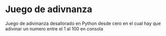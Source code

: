 # Juego de adivnanza 

Juego de adivinanza desallorado en Python desde cero en el cual hay que adivinar un numero entre el 1 al 100 en consola
